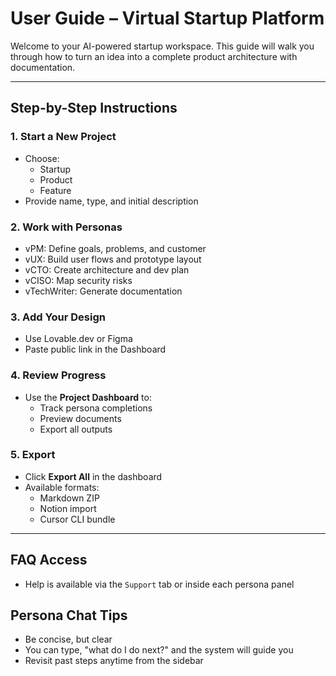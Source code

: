 # User Guide – Virtual Startup Platform

Welcome to your AI-powered startup workspace. This guide will walk you through how to turn an idea into a complete product architecture with documentation.

---

## Step-by-Step Instructions

### 1. Start a New Project
- Choose:
  - Startup
  - Product
  - Feature
- Provide name, type, and initial description

### 2. Work with Personas
- vPM: Define goals, problems, and customer
- vUX: Build user flows and prototype layout
- vCTO: Create architecture and dev plan
- vCISO: Map security risks
- vTechWriter: Generate documentation

### 3. Add Your Design
- Use Lovable.dev or Figma
- Paste public link in the Dashboard

### 4. Review Progress
- Use the **Project Dashboard** to:
  - Track persona completions
  - Preview documents
  - Export all outputs

### 5. Export
- Click **Export All** in the dashboard
- Available formats:
  - Markdown ZIP
  - Notion import
  - Cursor CLI bundle

---

## FAQ Access
- Help is available via the `Support` tab or inside each persona panel

## Persona Chat Tips
- Be concise, but clear
- You can type, "what do I do next?" and the system will guide you
- Revisit past steps anytime from the sidebar
